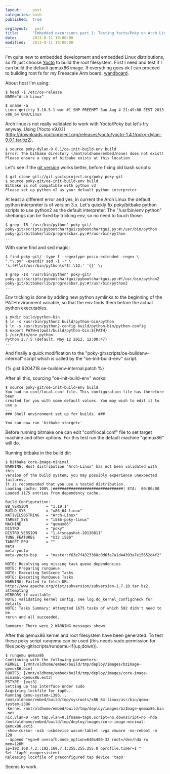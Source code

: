 ```yaml
---
layout:     post
categories: bash
published:  true

orglayout:   post
title:      "Embedded excursions part 1: Testing Yocto/Poky on Arch Linux"
date:       2013-8-11 19:00:00
modified:   2013-8-11 19:00:00
---
```


I'm quite new to embedded development and embedded Linux distributions, so I'll
just choose [Yocto](https://www.yoctoproject.org/) to build the root filesystem.
First I need and test if I can build the default qemux86 image. If everything
goes ok I can proceed to building root fs for my Freescale Arm board,
[wandboard](http://www.wandboard.org/).

About host I'm using:

    $ head -1 /etc/os-release
    NAME="Arch Linux"

    $ uname -a
    Linux qniitty 3.10.5-1-wor #1 SMP PREEMPT Sun Aug 4 21:49:08 EEST 2013
    x86_64 GNU/Linux

Arch linux is not really validated to work with Yocto/Poky but let's try
anyway. Using [Yocto v9.0.1]
(http://downloads.yoctoproject.org/releases/yocto/yocto-1.4.1/poky-dylan-9.0.1.tar.bz2).

    $ source poky-dylan-9.0.1/oe-init-build-env build
    Error: The bitbake directory (/mnt/oldhome/embed/none) does not exist!
    Please ensure a copy of bitbake exists at this location

Let's see if the [git version](http://git.yoctoproject.org/cgit/cgit.cgi/poky/)
works better, before fixing old bash scripts:

    $ git clone git://git.yoctoproject.org/poky poky-git
    $ source poky-git/oe-init-build-env build
    Bitbake is not compatible with python v3
    Please set up python v2 as your default python interpreter

At least a different error and yes, in current the Arch Linux the default python
interpreter is of version 3.x. Let's quickly fix poky/bitbake python scripts to
use python2 as the default interpreter. The "/usr/bin/env python" shebangs can
be fixed by tricking env, so no need to touch those.

    $ grep -IR '/usr/bin/python' poky-git/
    poky-git/scripts/pybootchartgui/pybootchartgui.py:#!/usr/bin/python
    poky-git/bitbake/lib/progressbar.py:#!/usr/bin/python
    ...

With some find and sed magic:

    $ find poky-git/ -type f -regextype posix-extended -regex \
    ".*\.py" -execdir sed -i -r \
    's:(#!\s?/usr/bin/python\s*$):\12:' '{}' \;

    $ grep -IR '/usr/bin/python' poky-git/
    poky-git/scripts/pybootchartgui/pybootchartgui.py:#!/usr/bin/python2
    poky-git/bitbake/lib/progressbar.py:#!/usr/bin/python2
    ...

Env tricking is done by adding new python symlinks to the beginning of the PATH
evironment variable, so that the env finds them before the actual python
executables.

    $ mkdir build/python-bin
    $ ln -s /usr/bin/python2 build/python-bin/python
    $ ln -s /usr/bin/python2-config build/python-bin/python-config
    $ export PATH=$(pwd)/build/python-bin:${PATH}
    $ /usr/bin/env python
    Python 2.7.5 (default, May 12 2013, 12:00:47)
    ...

And finally a quick modification to the "poky-git/scripts/oe-buildenv-internal"
script which is called by the "oe-init-build-env" script.

{% gist 6204718 oe-buildenv-internal.patch %}

After all this, sourcing "oe-init-build-env" works:

    $ source poky-git/oe-init-build-env build
    You had no conf/local.conf file. This configuration file has therefore been
    created for you with some default values. You may wish to edit it to use a
    ...
    ### Shell environment set up for builds. ###

    You can now run 'bitbake <target>'

Before running bitmake one can edit "conf/local.conf" file to set target
machine and other options. For this test run the default machine "qemux86" will
do.

Running bitbake in the build dir:

    $ bitbake core-image-minimal
    WARNING: Host distribution "Arch-Linux" has not been validated with this
    version of the build system; you may possibly experience unexpected failures.
    It is recommended that you use a tested distribution.
    Loading cache: 100% |###############################| ETA:  00:00:00
    Loaded 1175 entries from dependency cache.
    
    Build Configuration:
    BB_VERSION        = "1.19.1"
    BUILD_SYS         = "x86_64-linux"
    NATIVELSBSTRING   = "Arch-Linux"
    TARGET_SYS        = "i586-poky-linux"
    MACHINE           = "qemux86"
    DISTRO            = "poky"
    DISTRO_VERSION    = "1.4+snapshot-20130811"
    TUNE_FEATURES     = "m32 i586"
    TARGET_FPU        = ""
    meta              
    meta-yocto        
    meta-yocto-bsp    = "master:f63e7f4323368c0d6fe7a1d44393a7e15652d4f2"
    
    NOTE: Resolving any missing task queue dependencies
    NOTE: Preparing runqueue
    NOTE: Executing SetScene Tasks
    NOTE: Executing RunQueue Tasks
    WARNING: Failed to fetch URL
    http://www.apache.org/dist/subversion/subversion-1.7.10.tar.bz2, attempting
    MIRRORS if available
    NOTE: validating kernel config, see log.do_kernel_configcheck for details
    NOTE: Tasks Summary: Attempted 1675 tasks of which 502 didn't need to be
    rerun and all succeeded.

    Summary: There were 2 WARNING messages shown.

After this qemux86 kernel and root filesystem have been generated. To test these
poky script runqemu can be used (this needs sudo permission for files
poky-git/scripts/runqemu-if{up,down}).

    $ runqemu qemux86
    Continuing with the following parameters:
    KERNEL: [/mnt/oldhome/embed/build/tmp/deploy/images/bzImage-qemux86.bin]
    ROOTFS: [/mnt/oldhome/embed/build/tmp/deploy/images/core-image-minimal-qemux86.ext3]
    FSTYPE: [ext3]
    Setting up tap interface under sudo
    Acquiring lockfile for tap0...
    Running qemu-system-i386...
    /mnt/oldhome/embed/build/tmp/sysroots/x86_64-linux/usr/bin/qemu-system-i386
    -kernel /mnt/oldhome/embed/build/tmp/deploy/images/bzImage-qemux86.bin -net
    nic,vlan=0 -net tap,vlan=0,ifname=tap0,script=no,downscript=no -hda
    /mnt/oldhome/embed/build/tmp/deploy/images/core-image-minimal-qemux86.ext3
    -show-cursor -usb -usbdevice wacom-tablet -vga vmware -no-reboot -m 128
    --append "vga=0 uvesafb.mode_option=640x480-32 root=/dev/hda rw mem=128M
    ip=192.168.7.2::192.168.7.1:255.255.255.0 oprofile.timer=1 "
    Set 'tap0' nonpersistent
    Releasing lockfile of preconfigured tap device 'tap0'

Seems to work.

